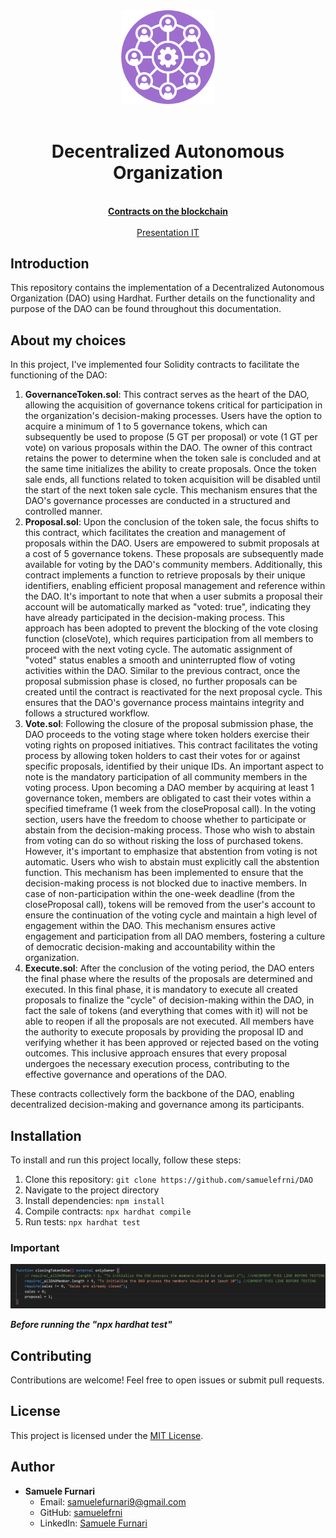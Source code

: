 <div align="center"><img src="./assets/img/R.png" width="150px"></div>
<br />
<div align="center">
  <h1 align="center">Decentralized Autonomous Organization</h1>

  <p align="center">
    <br />
    <a href="https://sepolia.etherscan.io/address/0xff9c4ba6ea2cb24e125a5a8d35ae3fe4caf6412f"><strong>Contracts on the blockchain</strong></a>
    <br />
    <br />
    <a href="./assets/pdf/Progetto Smart Contract con Solidity Advanced di Samuele Furnari.pdf">Presentation IT</a>
  </p>
</div>

## Introduction

This repository contains the implementation of a Decentralized Autonomous Organization (DAO) using Hardhat. Further details on the functionality and purpose of the DAO can be found throughout this documentation.

## About my choices

In this project, I've implemented four Solidity contracts to facilitate the functioning of the DAO:

1. **GovernanceToken.sol**: This contract serves as the heart of the DAO, allowing the acquisition of governance tokens critical for participation in the organization's decision-making processes. Users have the option to acquire a minimum of 1 to 5 governance tokens, which can subsequently be used to propose (5 GT per proposal) or vote (1 GT per vote) on various proposals within the DAO. The owner of this contract retains the power to determine when the token sale is concluded and at the same time initializes the ability to create proposals. Once the token sale ends, all functions related to token acquisition will be disabled until the start of the next token sale cycle. This mechanism ensures that the DAO's governance processes are conducted in a structured and controlled manner.
2. **Proposal.sol**: Upon the conclusion of the token sale, the focus shifts to this contract, which facilitates the creation and management of proposals within the DAO. Users are empowered to submit proposals at a cost of 5 governance tokens. These proposals are subsequently made available for voting by the DAO's community members. Additionally, this contract implements a function to retrieve proposals by their unique identifiers, enabling efficient proposal management and reference within the DAO. It's important to note that when a user submits a proposal their account will be automatically marked as "voted: true", indicating they have already participated in the decision-making process. This approach has been adopted to prevent the blocking of the vote closing function (closeVote), which requires participation from all members to proceed with the next voting cycle. The automatic assignment of "voted" status enables a smooth and uninterrupted flow of voting activities within the DAO. Similar to the previous contract, once the proposal submission phase is closed, no further proposals can be created until the contract is reactivated for the next proposal cycle. This ensures that the DAO's governance process maintains integrity and follows a structured workflow.
3. **Vote.sol**: Following the closure of the proposal submission phase, the DAO proceeds to the voting stage where token holders exercise their voting rights on proposed initiatives. This contract facilitates the voting process by allowing token holders to cast their votes for or against specific proposals, identified by their unique IDs. An important aspect to note is the mandatory participation of all community members in the voting process. Upon becoming a DAO member by acquiring at least 1 governance token, members are obligated to cast their votes within a specified timeframe (1 week from the closeProposal call). In the voting section, users have the freedom to choose whether to participate or abstain from the decision-making process. Those who wish to abstain from voting can do so without risking the loss of purchased tokens. However, it's important to emphasize that abstention from voting is not automatic. Users who wish to abstain must explicitly call the abstention function. This mechanism has been implemented to ensure that the decision-making process is not blocked due to inactive members. In case of non-participation within the one-week deadline (from the closeProposal call), tokens will be removed from the user's account to ensure the continuation of the voting cycle and maintain a high level of engagement within the DAO. This mechanism ensures active engagement and participation from all DAO members, fostering a culture of democratic decision-making and accountability within the organization.
4. **Execute.sol**: After the conclusion of the voting period, the DAO enters the final phase where the results of the proposals are determined and executed. In this final phase, it is mandatory to execute all created proposals to finalize the "cycle" of decision-making within the DAO, in fact the sale of tokens (and everything that comes with it) will not be able to reopen if all the proposals are not executed. All members have the authority to execute proposals by providing the proposal ID and verifying whether it has been approved or rejected based on the voting outcomes. This inclusive approach ensures that every proposal undergoes the necessary execution process, contributing to the effective governance and operations of the DAO.

These contracts collectively form the backbone of the DAO, enabling decentralized decision-making and governance among its participants.

## Installation

To install and run this project locally, follow these steps:

1. Clone this repository: `git clone https://github.com/samuelefrni/DAO`
2. Navigate to the project directory
3. Install dependencies: `npm install`
4. Compile contracts: `npx hardhat compile`
5. Run tests: `npx hardhat test`

### Important

<div align="center"><img src="./assets/img/Screenshot 2024-02-22 194231.png""></div>

***Before running the "npx hardhat test"***

## Contributing

Contributions are welcome! Feel free to open issues or submit pull requests.

## License

This project is licensed under the [MIT License](https://opensource.org/licenses/MIT).

## Author

- **Samuele Furnari**
  - Email: samuelefurnari9@gmail.com
  - GitHub: [samuelefrni](https://github.com/samuelefrni)
  - LinkedIn: [Samuele Furnari](https://www.linkedin.com/in/samuele-furnari-a37567220/)
